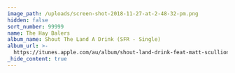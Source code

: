 ```yaml
---
image_path: /uploads/screen-shot-2018-11-27-at-2-48-32-pm.png
hidden: false
sort_number: 99999
name: The Hay Balers
album_name: Shout The Land A Drink (SFR - Single)
album_url: >-
  https://itunes.apple.com/au/album/shout-land-drink-feat-matt-scullion-james-blundell/1428657260
_hide_content: true
---
```


